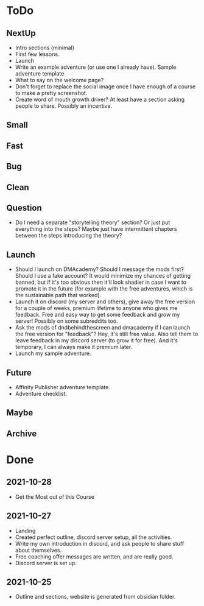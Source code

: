 # ToDo
## NextUp
- Intro sections (minimal)
- First few lessons.
- Launch
- Write an example adventure (or use one I already have). Sample adventure template.
- What to say on the welcome page?
- Don't forget to replace the social image once I have enough of a course to make a pretty screenshot.
- Create word of mouth growth driver? At least have a section asking people to share. Possibly an incentive.
## Small
## Fast
## Bug
## Clean
## Question
- Do I need a separate "storytelling theory" section? Or just put everything into the steps? Maybe just have intermittent chapters between the steps introducing the theory?
## Launch
- Should I launch on DMAcademy? Should I message the mods first? Should I use a fake account? It would minimize my chances of getting banned, but if it's too obvious then it'll look shadier in case I want to promote it in the future (for example with the free adventures, which is the sustainable path that worked).
- Launch it on discord (my server and others), give away the free version for a couple of weeks, premium lifetime to anyone who gives me feedback. Free and easy way to get some feedback and grow my server! Possibly on some subreddits too. 
- Ask the mods of dndbehindthescreen and dmacademy if I can launch the free version for "feedback"? Hey, it's still free value. Also tell them to leave feedback in my discord server (to grow it for free). And it's temporary, I can always make it premium later.
- Launch my sample adventure.
## Future
- Affinity Publisher adventure template.
- Adventure checklist.
## Maybe
## Archive
# Done
## 2021-10-28
- Get the Most out of this Course
## 2021-10-27
- Landing
- Created perfect outline, discord server setup, all the activities.
- Write my own introduction in discord, and ask people to share stuff about themselves.
- Free coaching offer messages are written, and are really good.
- Discord server is set up.
## 2021-10-25
- Outline and sections, website is generated from obsidian folder.
